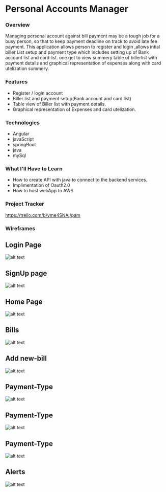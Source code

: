 # Personal Accounts Manager

### Overview
Managing personal account against bill payment may be a tough job for a busy person, so that to keep payment deadline on track to avoid late fee payment.
This application allows person to register and login ,allows intial biller List setup and payment type which includes setting up of Bank account list and card list.
one get to view summery table of billerlist with payment details and graphical representation of expenses along with card utelization summery.
### Features
* Register / login account
* Biller list and payment setup(Bank account and card list)
* Table view of Biller list with payment details.
* Graphical representation of Expenses and card utelization.
### Technologies
* Angular
* javaScript
* springBoot
* java
* mySql
### What I'll Have to Learn
* How to create API with java to connect to the backend services.
* Implimentation of Oauth2.0
* How to host webApp to AWS

### Project Tracker
https://trello.com/b/yme4SNAj/pam

### Wireframes

## Login Page
![alt text][img1]

[img1]: https://github.com/lakshmisharath31/liftoff-assignments-pam/blob/master/P2-Project_Outline/Login.png "Login Page"
## SignUp page
![alt text][img2]

[img2]: https://github.com/lakshmisharath31/liftoff-assignments-pam/blob/master/P2-Project_Outline/SignUp-page.png "SignUp page"
 

## Home Page
![alt text][img3]

[img3]: https://github.com/lakshmisharath31/liftoff-assignments-pam/blob/master/P2-Project_Outline/homePage.png "Home Page"

## Bills
![alt text][img4]

[img4]: https://github.com/lakshmisharath31/liftoff-assignments-pam/blob/master/P2-Project_Outline/Bills_02.png "Bills"

## Add new-bill 
![alt text][img5]

[img5]: https://github.com/lakshmisharath31/liftoff-assignments-pam/blob/master/P2-Project_Outline/newBill1.png "Add new-bill "

## Payment-Type
![alt text][img6]

[img6]: https://github.com/lakshmisharath31/liftoff-assignments-pam/blob/master/P2-Project_Outline/PaymentTypeSelect.png "Payment-Type "

## Payment-Type
![alt text][img7]

[img7]: https://github.com/lakshmisharath31/liftoff-assignments-pam/blob/master/P2-Project_Outline/paymentTypeCC.png "Payment-Type"

## Payment-Type
![alt text][img8]

[img8]: https://github.com/lakshmisharath31/liftoff-assignments-pam/blob/master/P2-Project_Outline/PaymentTypeBA.png "Payment-Type"

## Alerts
![alt text][img9]

[img9]: https://github.com/lakshmisharath31/liftoff-assignments-pam/blob/master/P2-Project_Outline/PaymentType.png "Alerts"
